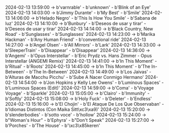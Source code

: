 2024-02-13 13:59:00 -> b'varnrable' - b'unknown' - b'Blink of an Eye'
2024-02-13 14:03:00 -> b'Jimmy Durante' - b'My Best' - b'Smile'
2024-02-13 14:06:00 -> b'Helado Negro' - b'This Is How You Smile' - b'Sabana de luz'
2024-02-13 14:10:00 -> b'Bunbury' - b'Deseos de usar y tirar' - b'Deseos de usar y tirar'
2024-02-13 14:14:00 -> b'Black Country, New Road' - b'Sunglasses' - b'Sunglasses'
2024-02-13 14:23:00 -> b'Marika Hackman' - b'Any Human Friend' - b'conventional ride'
2024-02-13 14:27:00 -> b'Angel Olsen' - b'All Mirrors' - b'Lark'
2024-02-13 14:33:00 -> b'SleeperTrain' - b'Disappear' - b'Disappear'
2024-02-13 14:36:00 -> b'Angemi' - b'Opus Interstellar' - b'Eric Prydz vs. Hans Zimmer - Opus Interstellar (ANGEMI Remix)'
2024-02-13 14:41:00 -> b'In This Moment' - b'Ritual' - b'Roots'
2024-02-13 14:45:00 -> b'In This Moment' - b'The In-Between' - b'The In-Between'
2024-02-13 14:49:00 -> b'Los Jaivas' - b'Alturas de Macchu Picchu' - b'Sube A Nacer Conmigo Hermano'
2024-02-13 14:54:00 -> b'Jon Hopkins y Kelly Lee Owens' - b'Luminous Spaces' - b'Luminous Spaces (Edit)'
2024-02-13 14:59:00 -> b'Coma' - b'Voyage Voyage' - b'Sparkle'
2024-02-13 15:05:00 -> b'Clairo' - b'Immunity' - b'Softly'
2024-02-13 15:08:00 -> b'Holy Fuck' - b'Deleter' - b'Endless'
2024-02-13 15:16:00 -> b'El Chojin' - b'El Ataque De Los Que Observaban' - b'Idiomas Distintos (Con Maika Sitt\xc3\xa9)'
2024-02-13 15:20:00 -> b'slenderbodies' - b'sotto voce' - b'hollow'
2024-02-13 15:24:00 -> b"Woman's Hour" - b'Ephyra' - b"Don't Speak"
2024-02-13 15:27:00 -> b'Porches' - b'The House' - b'\xc3\x85keren'
